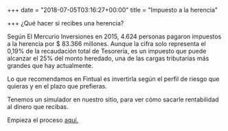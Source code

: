 +++
date = "2018-07-05T03:16:27+00:00"
title = "Impuesto a la herencia"

+++
¿Qué hacer si recibes una herencia?

Según El Mercurio Inversiones en 2015, 4.624 personas pagaron impuestos a la herencia por $ 83.366 millones. Aunque la cifra solo representa el 0,19% de la recaudación total de Tesorería, es un impuesto que puede alcanzar el 25% del monto heredado, una de las cargas tributarias más grandes que hay actualmente. 

Lo que recomendamos en Fintual es invertirla según el perfil de riesgo que quieras y en el plazo que prefieras.

Tenemos un simulador en nuestro sitio, para ver cómo sacarle rentabilidad al dinero que recibas.

Empieza el proceso [aquí.](www.fintual.cl)